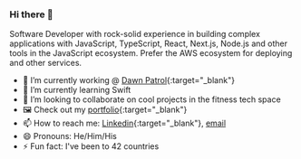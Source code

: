 ### Hi there 👋
Software Developer with rock-solid experience in building complex applications with JavaScript, TypeScript, React, Next.js, Node.js and other tools in the JavaScript ecosystem. Prefer the AWS ecosystem for deploying and other services.

- 🔭 I’m currently working @ [Dawn Patrol](https://www.dawnpatrol.cloud/){:target="_blank"}
- 🌱 I’m currently learning Swift
- 👯 I’m looking to collaborate on cool projects in the fitness tech space
- 🖼️ Check out my [portfolio](https://nickhall-portfolio.vercel.app/){:target="_blank"}
- 📫 How to reach me: [Linkedin](https://www.linkedin.com/in/nickhall122/){:target="_blank"}, [email](mailto:nickhall122@gmail.com?subject=Hey)
- 😄 Pronouns: He/Him/His
- ⚡ Fun fact: I've been to 42 countries

